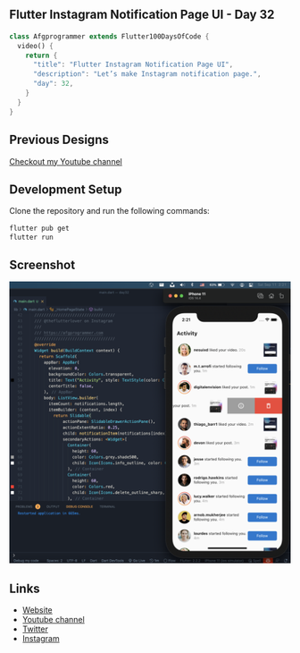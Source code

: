 ## Flutter Instagram Notification Page UI - Day 32

```dart
class Afgprogrammer extends Flutter100DaysOfCode {
  video() {
    return {
      "title": "Flutter Instagram Notification Page UI",
      "description": "Let’s make Instagram notification page.",
      "day": 32,
    }
  }
}
```

## Previous Designs
[Checkout my Youtube channel](https://youtube.com/afgprogrammer)


## Development Setup
Clone the repository and run the following commands:
```
flutter pub get
flutter run
```

## Screenshot

<img src="assets/screenshots/notification.png" />

## Links

* [Website](https://afgprogrammer.com)
* [Youtube channel](https://youtube.com/afgprogrammer)
* [Twitter](https://twitter.com/afgprogrammer)
* [Instagram](https://instagram.com/afgprogrammer)
